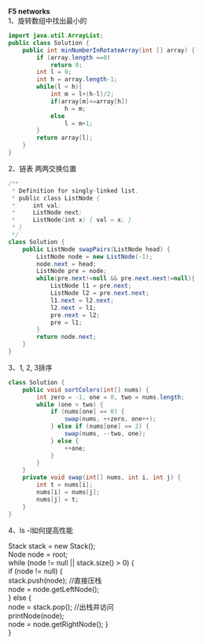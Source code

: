 **F5 networks**  
1、旋转数组中找出最小的
```java
import java.util.ArrayList;
public class Solution {
    public int minNumberInRotateArray(int [] array) {
        if (array.length ==0)
            return 0;
        int l = 0;
        int h = array.length-1;
        while(l < h){
            int m = l+(h-l)/2;
            if(array[m]<=array[h])
                h = m;
            else
                l = m+1;
        }
        return array[l];
    }
}
``` 
2、链表 两两交换位置  
```java
/**
 * Definition for singly-linked list.
 * public class ListNode {
 *     int val;
 *     ListNode next;
 *     ListNode(int x) { val = x; }
 * }
 */
class Solution {
    public ListNode swapPairs(ListNode head) {
        ListNode node = new ListNode(-1);
        node.next = head;
        ListNode pre = node;
        while(pre.next!=null && pre.next.next!=null){
            ListNode l1 = pre.next;
            ListNode l2 = pre.next.next;
            l1.next = l2.next;
            l2.next = l1;
            pre.next = l2;
            pre = l1;
        }
        return node.next;
    }
}
```
3、1, 2, 3排序  
```java
class Solution {
    public void sortColors(int[] nums) {
        int zero = -1, one = 0, two = nums.length;
        while (one < two) {
            if (nums[one] == 0) {
                swap(nums, ++zero, one++);
            } else if (nums[one] == 2) {
                swap(nums, --two, one);
            } else {
                ++one;
            }
        }   
    }
    private void swap(int[] nums, int i, int j) {
        int t = nums[i];
        nums[i] = nums[j];
        nums[j] = t;
    }
}
```

4、ls -l如何提高性能


Stack<Node> stack = new Stack<Node>();  
        Node node = root;  
        while (node != null || stack.size() > 0) {  
            if (node != null) {  
                stack.push(node);   //直接压栈  
                node = node.getLeftNode();  
            } else {  
                node = stack.pop(); //出栈并访问  
                printNode(node);  
                node = node.getRightNode(); 
            }  
        }  

